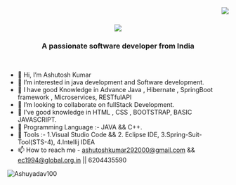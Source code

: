 <img align="right" src="https://visitor-badge.laobi.icu/badge?page_id=salesp07.salesp07" />


<h1 align="center">
    <img src="https://readme-typing-svg.herokuapp.com/?font=Righteous&size=35&center=true&vCenter=true&width=500&height=70&duration=4000&lines=Hi+There!+👋;+I'm+Ashutosh Kumar;" />
</h1>

<h3 align="center">A passionate software developer from India </h3>

<br/>

- 👋 Hi, I’m Ashutosh Kumar
- 👀 I’m interested in java development and Software development.
- 🌱 I have good Knowledge in Advance Java , Hibernate , SpringBoot framework , Microservices, RESTfulAPI  
- 💞️ I’m looking to collaborate on fullStack Development.
- 👀 I've good knowledge in HTML , CSS , BOOTSTRAP, BASIC JAVASCRIPT.
- 👀 Programming Language :-  JAVA &&  C++.
- 👀 Tools :- 1.Visual Studio Code && 2. Eclipse IDE, 3.Spring-Suit-Tool(STS-4), 4.Intellij IDEA
- 📫 How to reach me - ashutoshkumar292000@gmail.com  && ec1994@global.org.in || 6204435590



<p>
<img align="center" src="https://github-readme-streak-stats.herokuapp.com/?user=Ashuyadav100&" alt="Ashuyadav100"/>
</p>

<!---
Ashuyadav100/Ashuyadav100 is a ✨ special ✨ repository because its `README.md` (this file) appears on your GitHub profile.
You can click the Preview link to take a look at your changes.
--->

